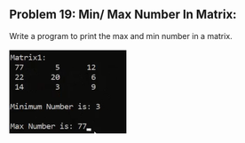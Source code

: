 ## Problem 19: Min/ Max Number In Matrix:

Write a program to print the max and min number in a matrix.
<br><br> <img src = "problem19.png" alt = "problem 19 output example">

